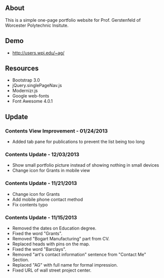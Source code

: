 ## About

This is a simple one-page portfolio website for Prof. Gerstenfeld of Worcester Polytechnic Insitute.

## Demo

* http://users.wpi.edu/~ag/

## Resources

* Bootstrap 3.0
* jQuery.singlePageNav.js
* Modernizr.js
* Google web-fonts
* Font Awesome 4.0.1

## Update

### Contents View Improvement - 01/24/2013
* Added tab pane for publications to prevent the list being too long

### Contents Update - 12/03/2013
* Show small portfolio picture instead of showing nothing in small devices
* Change icon for Grants in mobile view

### Contents Update - 11/21/2013
* Change icon for Grants
* Add mobile phone contact method
* Fix contents typo

### Contents Update - 11/15/2013

* Removed the dates on Education degree.
* Fixed the word "Grants".
* Removed "Bogart Manufacturing" part from CV.
* Replaced heads with pins on the map.
* Fixed the word "Barclays".
* Removed "art's contact information" sentence from "Contact Me" Section.
* Replaced "AG" with full name for formal impression.
* Fixed URL of wall street project center.